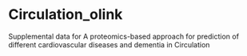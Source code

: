 # Circulation_olink
Supplemental data for A proteomics-based approach for prediction of different cardiovascular diseases and dementia in Circulation

